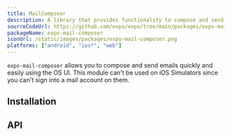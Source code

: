 ```yaml
---
title: MailComposer
description: A library that provides functionality to compose and send emails with the system's specific UI.
sourceCodeUrl: https://github.com/expo/expo/tree/main/packages/expo-mail-composer
packageName: expo-mail-composer
iconUrl: /static/images/packages/expo-mail-composer.png
platforms: ["android", "ios*", "web"]
---
```


`expo-mail-composer` allows you to compose and send emails quickly and easily using the OS UI. This module can't be used on iOS Simulators since you can't sign into a mail account on them.

## Installation

## API

```js

```